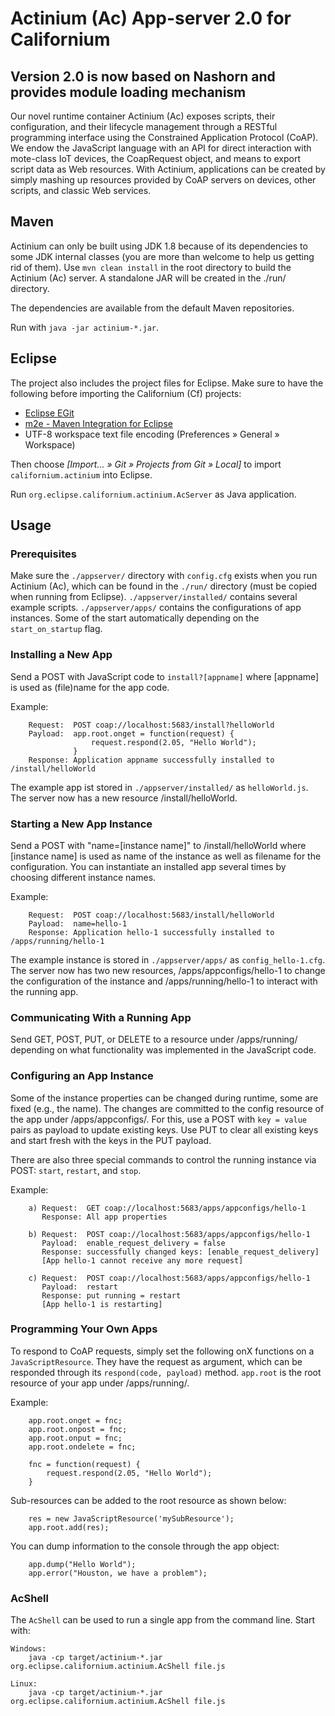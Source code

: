 Actinium (Ac) App-server 2.0 for Californium
============================================

## Version 2.0 is now based on Nashorn and provides module loading mechanism

Our novel runtime container Actinium (Ac) exposes scripts, their configuration, and their lifecycle management through a RESTful programming interface using the Constrained Application Protocol (CoAP).
We endow the JavaScript language with an API for direct interaction with mote-class IoT devices, the CoapRequest object, and means to export script data as Web resources.
With Actinium, applications can be created by simply mashing up resources provided by CoAP servers on devices, other scripts, and classic Web services.

Maven
-----

Actinium can only be built using JDK 1.8 because of its dependencies to some JDK internal classes
(you are more than welcome to help us getting rid of them).
Use `mvn clean install` in the root directory to build the Actinium (Ac) server.
A standalone JAR will be created in the ./run/ directory.

The dependencies are available from the default Maven repositories.

Run with `java -jar actinium-*.jar`.

Eclipse
-------

The project also includes the project files for Eclipse. Make sure to have the
following before importing the Californium (Cf) projects:

* [Eclipse EGit](http://www.eclipse.org/egit/)
* [m2e - Maven Integration for Eclipse](http://www.eclipse.org/m2e/)
* UTF-8 workspace text file encoding (Preferences &raquo; General &raquo; Workspace)

Then choose *[Import... &raquo; Git &raquo; Projects from Git &raquo; Local]*
to import `californium.actinium` into Eclipse.

Run `org.eclipse.californium.actinium.AcServer` as Java application.

Usage
-----

### Prerequisites

Make sure the `./appserver/` directory with `config.cfg` exists when you run
Actinium (Ac), which can be found in the `./run/` directory (must be copied
when running from Eclipse).
`./appserver/installed/` contains several example scripts.
`./appserver/apps/` contains the configurations of app instances.
Some of the start automatically depending on the `start_on_startup` flag.

### Installing a New App

Send a POST with JavaScript code to `install?[appname]` where [appname] is
used as (file)name for the app code. 

Example:

		Request:  POST coap://localhost:5683/install?helloWorld
		Payload:  app.root.onget = function(request) {
	                  request.respond(2.05, "Hello World");
		          }
		Response: Application appname successfully installed to /install/helloWorld

The example app ist stored in `./appserver/installed/` as `helloWorld.js`.
The server now has a new resource /install/helloWorld.

### Starting a New App Instance

Send a POST with "name=[instance name]" to /install/helloWorld where
[instance name] is used as name of the instance as well as filename for the
configuration. You can instantiate an installed app several times by choosing
different instance names.

Example:

		Request:  POST coap://localhost:5683/install/helloWorld
		Payload:  name=hello-1
		Response: Application hello-1 successfully installed to /apps/running/hello-1

The example instance is stored in `./appserver/apps/` as `config_hello-1.cfg`.
The server now has two new resources, /apps/appconfigs/hello-1 to change the
configuration of the instance and /apps/running/hello-1 to interact with the
running app.

### Communicating With a Running App

Send GET, POST, PUT, or DELETE to a resource under /apps/running/ depending on
what functionality was implemented in the JavaScript code.

### Configuring an App Instance

Some of the instance properties can be changed during runtime, some are fixed
(e.g., the name). The changes are committed to the config resource of the app
under /apps/appconfigs/. For this, use a POST with `key = value` pairs as
payload to update existing keys. Use PUT to clear all existing keys and start
fresh with the keys in the PUT payload.

There are also three special commands to control the running instance via POST:
`start`, `restart`, and `stop`. 

Example:

		a) Request:  GET coap://localhost:5683/apps/appconfigs/hello-1
		   Response: All app properties
		   
		b) Request:  POST coap://localhost:5683/apps/appconfigs/hello-1
		   Payload:  enable_request_delivery = false
		   Response: successfully changed keys: [enable_request_delivery]
		   [App hello-1 cannot receive any more request]
		   
		c) Request:  POST coap://localhost:5683/apps/appconfigs/hello-1
		   Payload:  restart
		   Response: put running = restart
		   [App hello-1 is restarting]

### Programming Your Own Apps

To respond to CoAP requests, simply set the following onX functions on a
`JavaScriptResource`. They have the request as argument, which can be responded
through its `respond(code, payload)` method.
`app.root` is the root resource of your app under /apps/running/<instance name>.

Example:

		app.root.onget = fnc;
		app.root.onpost = fnc;
		app.root.onput = fnc;
		app.root.ondelete = fnc;
		
		fnc = function(request) { 
			request.respond(2.05, "Hello World"); 
		}

Sub-resources can be added to the root resource as shown below:

		res = new JavaScriptResource('mySubResource');
		app.root.add(res);

You can dump information to the console through the app object:

		app.dump("Hello World");
		app.error("Houston, we have a problem");

### AcShell

The `AcShell` can be used to run a single app from the command line.
Start with:

	Windows:
		java -cp target/actinium-*.jar org.eclipse.californium.actinium.AcShell file.js
	
	Linux:
		java -cp target/actinium-*.jar org.eclipse.californium.actinium.AcShell file.js
